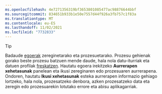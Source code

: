 ```yaml
---
ms.openlocfilehash: 4e7271356319bf3653801085477ac98876644bbf
ms.sourcegitcommit: 834651b933b1e50e7557d44f926a3fb757c1f83a
ms.translationtype: MT
ms.contentlocale: eu-ES
ms.lasthandoff: 11/02/2021
ms.locfileid: "7732833"
---
```

> [!TIP] 
> Badaude [egoerak](../audience-insights/system.md#status-definitions) zereginetarako eta prozesuetarako. Prozesu gehienak gorako beste prozesu batzuen mende daude, hala nola datu-iturriak eta datuen profilak [freskatzen](../audience-insights/system.md#refresh-processes). Hautatu egoera irekitzeko **Aurrerapen xehetasunak** panelean eta ikusi zereginaren edo prozesuaren aurrerapena. Ondoren, hautatu **Ikusi xehetasunak** esteka aurrerapen informazio gehiago lortzeko, hala nola, prozesatzeko denbora, azken prozesatzeko data eta zeregin edo prozesuarekin lotutako errore eta abisu aplikagarriak.
